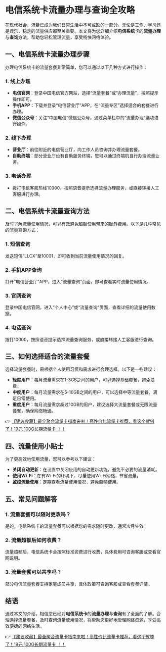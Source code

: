 # 电信系统卡流量办理与查询全攻略

在现代社会，流量已成为我们日常生活中不可或缺的一部分。无论是工作、学习还是娱乐，稳定的流量供应都至关重要。本文将为您详细介绍**电信系统卡**的**流量办理**与**查询**方法，帮助您轻松管理流量，享受畅快网络体验。

## 一、电信系统卡流量办理步骤

办理电信系统卡的流量套餐非常简单，您可以通过以下几种方式进行操作：

### 1. 线上办理
- **电信官网**：登录中国电信官方网站，选择“流量套餐”或“办理流量”，按照提示操作即可。
- **手机APP**：下载并登录“电信营业厅”APP，在“流量专区”选择适合的套餐进行办理。
- **微信公众号**：关注“中国电信”微信公众号，通过菜单栏中的“流量办理”选项进行操作。

### 2. 线下办理
- **营业厅**：前往附近的电信营业厅，向工作人员咨询并办理流量套餐。
- **自助终端**：部分营业厅设有自助服务终端，您可以通过终端机自行办理流量业务。

### 3. 电话办理
- 拨打电信客服热线10000，按照语音提示选择流量办理服务，或直接转接人工客服进行办理。

## 二、电信系统卡流量查询方法

及时了解流量使用情况，可以有效避免超额使用带来的额外费用。以下是几种常见的流量查询方式：

### 1. 短信查询
发送短信“LLCX”至10001，即可收到当前流量使用情况的回复。

### 2. 手机APP查询
打开“电信营业厅”APP，进入“流量查询”页面，即可查看实时流量使用情况。

### 3. 官网查询
登录中国电信官网，进入“个人中心”或“流量查询”页面，查看详细的流量使用数据。

### 4. 电话查询
拨打10000，按照语音提示选择流量查询服务，或直接转接人工客服进行查询。

## 三、如何选择适合的流量套餐

选择流量套餐时，需根据个人使用习惯和需求进行合理选择。以下是一些建议：

- **轻度用户**：每月流量需求在1-3GB之间的用户，可以选择基础套餐，避免浪费。
- **中度用户**：每月流量需求在5-10GB之间的用户，可以选择中等流量套餐，满足日常使用。
- **重度用户**：每月流量需求超过10GB的用户，建议选择大流量套餐或无限流量套餐，确保网络畅通。

👉 [【建议收藏】最全聚合流量卡指南来啦！高性价比流量卡推荐，看这个就够了！19元 100G长期流量卡 ！！](https://bit.ly/Liuliangka)

## 四、流量使用小贴士

为了更高效地使用流量，您可以参考以下建议：

- **关闭自动更新**：在设置中关闭应用的自动更新功能，避免不必要的流量消耗。
- **使用Wi-Fi**：在有Wi-Fi的环境下，尽量使用Wi-Fi网络，节省流量。
- **监控流量使用**：定期查看流量使用情况，避免超额使用。

## 五、常见问题解答

### 1. 流量套餐可以随时更改吗？
是的，电信系统卡的流量套餐可以根据您的需求随时更改，通常次月生效。

### 2. 流量超额后如何收费？
流量超额后，电信系统卡会按照标准资费进行收费，具体费用可咨询客服或查看官网说明。

### 3. 流量套餐可以共享吗？
部分电信流量套餐支持家庭成员共享，具体政策可咨询客服或查看套餐详情。

## 结语

通过本文的介绍，相信您已经对**电信系统卡**的**流量办理**与**查询**有了全面的了解。合理选择流量套餐，及时查询流量使用情况，将帮助您更好地管理网络资源，享受高效便捷的网络生活。

👉 [【建议收藏】最全聚合流量卡指南来啦！高性价比流量卡推荐，看这个就够了！19元 100G长期流量卡 ！！](https://bit.ly/Liuliangka)